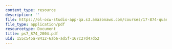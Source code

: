 ```yaml
---
content_type: resource
description: ''
file: https://ol-ocw-studio-app-qa.s3.amazonaws.com/courses/17-874-quantitative-research-methods-multivariate-spring-2004/155c545a84126ab6ad5f167c27d47d52_ps7_874_2004.pdf
file_type: application/pdf
resourcetype: Document
title: ps7_874_2004.pdf
uid: 155c545a-8412-6ab6-ad5f-167c27d47d52
---
```

